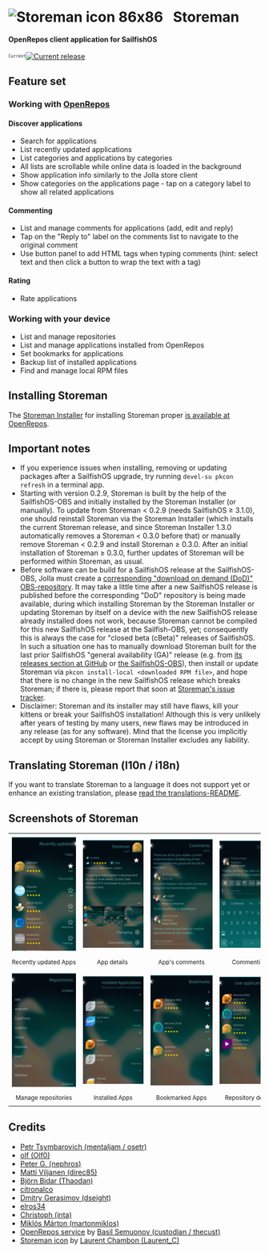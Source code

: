 # ![Storeman icon 86x86](./icons/86x86/harbour-storeman.png?raw=true) &nbsp; **Storeman**
**OpenRepos client application for SailfishOS**

<sup><sub>`Current`</sub></sup>[![Current release](https://img.shields.io/github/release/storeman-developers/harbour-storeman.svg)](https://github.com/storeman-developers/harbour-storeman/releases)

## Feature set

### Working with [OpenRepos](https://openrepos.net/)
#### Discover applications
- Search for applications
- List recently updated applications
- List categories and applications by categories
- All lists are scrollable while online data is loaded in the background
- Show application info similarly to the Jolla store client
- Show categories on the applications page - tap on a category label to show all related applications
#### Commenting
- List and manage comments for applications (add, edit and reply)
- Tap on the "Reply to" label on the comments list to navigate to the original comment
- Use button panel to add HTML tags when typing comments (hint: select text and then click a button to wrap the text with a tag)
#### Rating
- Rate applications

### Working with your device
- List and manage repositories
- List and manage applications installed from OpenRepos
- Set bookmarks for applications
- Backup list of installed applications
- Find and manage local RPM files

## Installing Storeman

The [Storeman Installer](https://github.com/storeman-developers/harbour-storeman-installer#readme) for installing Storeman proper [is available at OpenRepos](https://openrepos.net/content/olf/storeman-installer).

## Important notes

* If you experience issues when installing, removing or updating packages after a SailfishOS upgrade, try running `devel-su pkcon refresh` in a terminal app.
* Starting with version 0.2.9, Storeman is built by the help of the SailfishOS-OBS and initially installed by the Storeman Installer (or manually).  To update from Storeman < 0.2.9 (needs SailfishOS ≥ 3.1.0), one should reinstall Storeman via the Storeman Installer (which installs the current Storeman release, and since Storeman Installer 1.3.0 automatically removes a Storeman < 0.3.0 before that) or manually remove Storeman < 0.2.9 and install Storeman ≥ 0.3.0.  After an initial installation of Storeman ≥ 0.3.0, further updates of Storeman will be performed within Storeman, as usual.
* Before software can be build for a SailfishOS release at the SailfishOS-OBS, Jolla must create a [corresponding "download on demand (DoD)" OBS-repository](https://build.merproject.org/project/subprojects/sailfishos).  It may take a little time after a new SailfishOS release is published before the corresponding "DoD" repository is being made available, during which installing Storeman by the Storeman Installer or updating Storeman by itself on a device with the new SailfishOS release already installed does not work, because Storeman cannot be compiled for this new SailfishOS release at the Sailfish-OBS, yet; consequently this is always the case for "closed beta (cBeta)" releases of SailfishOS.  In such a situation one has to manually download Storeman built for the last prior SailfishOS "general availability (GA)" release (e.g. from [its releases section at GitHub](https://github.com/storeman-developers/harbour-storeman/releases) or [the SailfishOS-OBS](https://build.merproject.org/project/show/home:olf:harbour-storeman)), then install or update Storeman via `pkcon install-local <downloaded RPM file>`, and hope that there is no change in the new SailfishOS release which breaks Storeman; if there is, please report that soon at [Storeman's issue tracker](https://github.com/storeman-developers/harbour-storeman/issues).
* Disclaimer: Storeman and its installer may still have flaws, kill your kittens or break your SailfishOS installation!  Although this is very unlikely after years of testing by many users, new flaws may be introduced in any release (as for any software).  Mind that the license you implicitly accept by using Storeman or Storeman Installer excludes any liability.

## Translating Storeman (l10n / i18n)

If you want to translate Storeman to a language it does not support yet or enhance an existing translation, please [read the translations-README](./translations#readme).

## Screenshots of Storeman

|       |       |       |       |
| :---: | :---: | :---: | :---: |
|       |       |       |       |
| ![RecentAppsPage](./.xdata/screenshots/screenshot-screenshot-storeman-01.png?raw=true) | ![AppPage](./.xdata/screenshots/screenshot-screenshot-storeman-02.png?raw=true) | ![CommentsPage](./.xdata/screenshots/screenshot-screenshot-storeman-03.png?raw=true) | ![Commenting](./.xdata/screenshots/screenshot-screenshot-storeman-04.png?raw=true) |
| <sub>Recently&nbsp;updated&nbsp;Apps</sub> | <sub>&nbsp;&nbsp;&nbsp;&nbsp;&nbsp;&nbsp;&nbsp;&nbsp;&nbsp;App&nbsp;details&nbsp;&nbsp;&nbsp;&nbsp;&nbsp;&nbsp;&nbsp;&nbsp;&nbsp;&nbsp;</sub> | <sub>&nbsp;&nbsp;&nbsp;&nbsp;&nbsp;App's&nbsp;comments&nbsp;&nbsp;&nbsp;&nbsp;&nbsp;</sub> | <sub>&nbsp;&nbsp;&nbsp;&nbsp;&nbsp;&nbsp;&nbsp;&nbsp;Commenting&nbsp;&nbsp;&nbsp;&nbsp;&nbsp;&nbsp;&nbsp;&nbsp;</sub> |
|       |       |       |       |
|       |       |       |       |
| ![RepositoriesPage](./.xdata/screenshots/screenshot-screenshot-storeman-06.png?raw=true) | ![InstalledAppsPage](./.xdata/screenshots/screenshot-screenshot-storeman-07.png?raw=true) | ![BookmarksPage](./.xdata/screenshots/screenshot-screenshot-storeman-08.png?raw=true) | ![RepositoryPage](./.xdata/screenshots/screenshot-screenshot-storeman-09.png?raw=true) |
| <sub>Manage repositories</sub> | <sub>Installed Apps</sub> | <sub>Bookmarked Apps</sub> | <sub>Repository details</sub> |
|       |       |       |       |

## Credits

- [Petr Tsymbarovich (mentaljam / osetr)](https://github.com/mentaljam)
- [olf (Olf0)](https://github.com/Olf0)
- [Peter G. (nephros)](https://github.com/nephros)
- [Matti Viljanen (direc85)](https://github.com/direc85)
- [Björn Bidar (Thaodan)](https://github.com/Thaodan)
- [citronalco](https://github.com/citronalco)
- [Dmitry Gerasimov (dseight)](https://github.com/dseight)
- [elros34](https://github.com/elros34)
- [Christoph (inta)](https://github.com/inta)
- [Miklós Márton (martonmiklos)](https://github.com/martonmiklos)
- [OpenRepos service](https://openrepos.net/content/basil/about-openrepos) by [Basil Semuonov (custodian / thecust)](https://github.com/custodian)
- [Storeman icon](./icons/harbour-storeman.svg) by [Laurent Chambon (Laurent_C)](https://mastodon.social/@Laurent_C)
